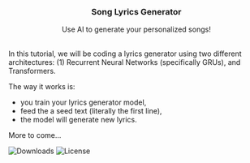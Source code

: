 <br/>
<p align="center">
  <h3 align="center">Song Lyrics Generator</h3>

  <p align="center">
    Use AI to generate your personalized songs!
    <br/>
    <br/>
  </p>
</p>

In this tutorial, we will be coding a lyrics generator using two different architectures: (1) Recurrent Neural Networks (specifically GRUs), and Transformers.

The way it works is:
* you train your lyrics generator model, 
* feed the a seed text (literally the first line), 
* the model will generate new lyrics.

More to come...

![Downloads](https://img.shields.io/github/downloads/abadeel/lyrics_generator/total) ![License](https://img.shields.io/github/license/abadeel/lyrics_generator) 
